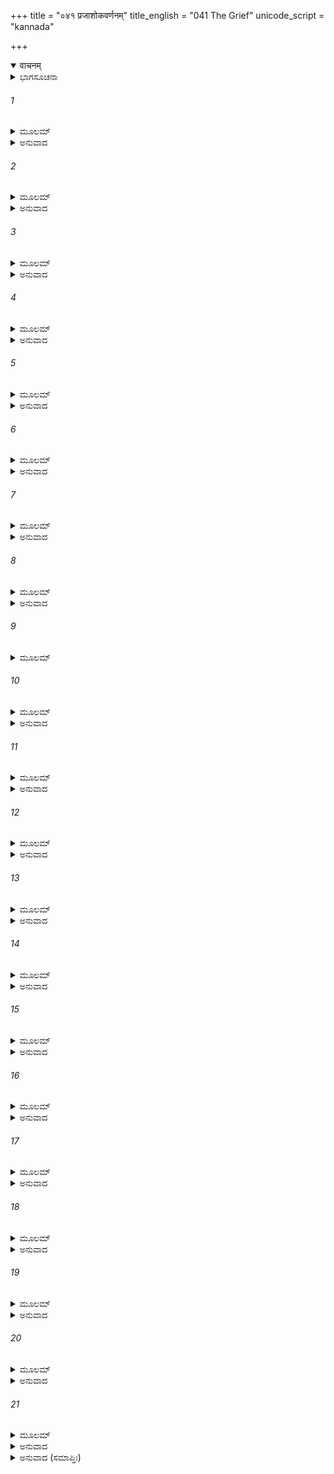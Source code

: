 +++
title = "०४१ प्रजाशोकवर्णनम्"
title_english = "041 The Grief"
unicode_script = "kannada"

+++
<details open><summary>वाचनम्</summary>

<div class="audioEmbed"  caption="श्रीराम-हरिसीताराममूर्ति-घनपाठिभ्यां वचनम्" src="https://archive.org/download/Ramayana-recitation-Sriram-harisItArAmamUrti-Ghanapaati-v2/Kanda_2/Kanda_2_AYK-041-Praja_Shoka_Varnanam.mp3"></div>
</details>



<details><summary>ಭಾಗಸೂಚನಾ</summary>

ಶ್ರೀರಾಮನ ವನಗಮನದಿಂದ ರಾಣೀವಾಸದವರು ದುಃಖಪಟ್ಟುದು, ನಗರವಾಸಿಗಳ ಶೋಕಾಕುಲತೆ
</details>

###### 1


<details><summary>ಮೂಲಮ್</summary>

ತಸ್ಮಿಂಸ್ತು ಪುರುಷವ್ಯಾಘ್ರೇ ನಿಷ್ಕ್ರಾಮತಿ ಕೃತಾಂಜಲೌ ।  
ಆರ್ತಶಬ್ದೋ ಹಿ ಸಂಜಜ್ಞೇ ಸ್ತ್ರೀಣಾಮಂತಃಪುರೇ ಮಹಾನ್ ॥
</details>

<details><summary>ಅನುವಾದ</summary>

ಪುರುಷಸಿಂಹ ಶ್ರೀರಾಮನು ಮಾತೆಯರ ಸಹಿತ ಪಿತನಿಗೆ ದೂರದಿಂದಲೇ ಕೈಮುಗಿಯುತ್ತಿದ್ದನು. ಅದೇ ಸ್ಥಿತಿಯಲ್ಲಿ ರಥದಿಂದ ನಗರದಿಂದ ಹೊರಗೆ ಹೊರಟಾಗ ರಾಣೀವಾಸದ ರಾಣಿಯರಲ್ಲಿ ದೊಡ್ಡ ಹಾಹಾಕಾರವೆದ್ದಿತು.॥1॥
</details>

###### 2


<details><summary>ಮೂಲಮ್</summary>

ಅನಾಥಸ್ಯ ಜನಸ್ಯಾಸ್ಯ ದುರ್ಬಲಸ್ಯ ತಪಸ್ವಿನಃ ।  
ಯೋ ಗತಿಃ ಶರಣಂ ಚಾಸೀತ್ ಸನಾಥಃ ಕ್ವ ನು ಗಚ್ಛತಿ ॥
</details>

<details><summary>ಅನುವಾದ</summary>

ಅವರು ಅಳುತ್ತಾ ಹೇಳತೊಡಗಿದರು - ಅಯ್ಯೋ! ಅನಾಥರೂ, ದುರ್ಬಲರೂ, ಶೋಚನೀಯರೂ ಆದ ನಮಗೆ ಗತಿ (ಎಲ್ಲ ಸುಖಗಳನ್ನು ಕೊಡುವ) ಮತ್ತು ಶರಣ್ಯ (ಸಮಸ್ತ ಆಪತ್ತುಗಳಿಂದ ರಕ್ಷಿಸುವ)ನಾಗಿದ್ದು ನಮ್ಮ ನಾಥನಾದ (ಮನೋರಥ ಪೂರ್ಣಗೊಳಿಸುವ) ಶ್ರೀರಾಮನು ಎಲ್ಲಿಗೆ ಹೋಗುತ್ತಿರುವನು.॥2॥
</details>

###### 3


<details><summary>ಮೂಲಮ್</summary>

ನ ಕ್ರುಧ್ಯತ್ಯಭಿಶಸ್ತೋಽಪಿ ಕ್ರೋಧನೀಯಾನಿ ವರ್ಜಯನ್ ।  
ಕ್ರುದ್ಧಾನ್ ಪ್ರಸಾದಯನ್ಸರ್ವಾನ್ ಸಮದುಃಖಃ ಕ್ವ ಗಚ್ಛತಿ ॥
</details>

<details><summary>ಅನುವಾದ</summary>

ಯಾರು ಯಾರಾದರೂ ಸುಳ್ಳು ಕಳಂಕ ಹಚ್ಚಿದರೂ ಸಿಟ್ಟುಗೊಳ್ಳುತ್ತಿರಲಿಲ್ಲವೋ, ಕ್ರೋಧದಿಂದ ಮಾತುಗಳನ್ನು ಆಡುತ್ತಿರಲ್ಲಿವೋ, ಮುನಿದ ಎಲ್ಲ ಜನರನ್ನು ಒಲಿಸಿ ಸಂತೋಷಪಡಿಸುತ್ತಿದ್ದನೋ, ಅಂತಹ ಬೇರೆಯವರ ದುಃಖದಲ್ಲಿ ಸಮ ವೇದನೆ ಪ್ರಕಟಗೊಳಿಸುತ್ತಿದ್ದ ಶ್ರೀರಾಮನು ಎಲ್ಲಿಗೆ ಹೋಗುತ್ತಿದ್ದಾನೆ.॥3॥
</details>

###### 4


<details><summary>ಮೂಲಮ್</summary>

ಕೌಸಲ್ಯಾಯಾಂ ಮಹಾತೇಜಾ ಯಥಾ ಮಾತರಿ ವರ್ತತೇ ।  
ತಥಾ ಯೋ ವರ್ತತೇಽಸ್ಮಾಸು ಮಹಾತ್ಮಾ ಕ್ವ ನು ಗಚ್ಛತಿ ॥
</details>

<details><summary>ಅನುವಾದ</summary>

ಮಹಾತೇಜಸ್ವೀ ಮಹಾತ್ಮಾ ಶ್ರೀರಾಮನು ತನ್ನ ಮಾತೆ ಕೌಸಲ್ಯೆಯೊಂದಿಗೆ ವರ್ತಿಸಿದಂತೆಯೇ ನಮ್ಮೊಂದಿಗೂ ವರ್ತಿಸುತ್ತಿದ್ದನು. ಅವನು ಎಲ್ಲಿಗೆ ಹೋಗುತ್ತಿರುವನು.॥4॥
</details>

###### 5


<details><summary>ಮೂಲಮ್</summary>

ಕೈಕೇಯ್ಯಾ ಕ್ಲಿಶ್ಯಮಾನೇನ ರಾಜ್ಞಾ ಸಂಚೋದಿತೋ ವನಮ್ ।  
ಪರಿತ್ರಾತಾ ಜನಸ್ಯಾಸ್ಯ ಜಗತಃ ಕ್ವ ನು ಗಚ್ಛತಿ ॥
</details>

<details><summary>ಅನುವಾದ</summary>

ಕೈಕೇಯಿಯ ಮೂಲಕ ಕ್ಲೇಶದಲ್ಲಿ ಬಿದ್ದಿರುವ ಮಹಾರಾಜರು ವನಕ್ಕೆ ಹೋಗಲು ಹೇಳಿದಾಗ ನಮ್ಮನ್ನು ಅಥವಾ ಸಮಸ್ತ ಜಗತ್ತನ್ನು ರಕ್ಷಿಸುವ ಶ್ರೀರಘುವರನು ಎಲ್ಲಿಗೆ ಹೋಗುತ್ತಿರುವನು.॥5॥
</details>

###### 6


<details><summary>ಮೂಲಮ್</summary>

ಅಹೋ ನಿಶ್ಚೇತನೋ ರಾಜಾ ಜೀವಲೋಕಸ್ಯ ಸಂಕ್ಷಯಮ್ ।  
ಧರ್ಮ್ಯಂ ಸತ್ಯವ್ರತಂ ರಾಮಂ ವನವಾಸೇ ಪ್ರವತ್ಸ್ಯತಿ ॥
</details>

<details><summary>ಅನುವಾದ</summary>

ಅಯ್ಯೋ! ಈ ರಾಜರು ಬಹಳ ಬುದ್ಧಿಹೀನರಾಗಿದ್ದಾರೆ. ಜೀವಜಗತ್ತಿಗೆ ಆಶ್ರಯಭೂತ, ಧರ್ಮಪರಾಯಣ, ಸತ್ಯವ್ರತ, ಶ್ರೀರಾಮನನ್ನು ವನವಾಸಕ್ಕಾಗಿ ದೇಶದಿಂದಲೇ ಹೊರಗೆ ಹಾಕಿರುವನಲ್ಲ.॥6॥
</details>

###### 7


<details><summary>ಮೂಲಮ್</summary>

ಇತಿ ಸರ್ವಾ ಮಹಿಷ್ಯಸ್ತಾ ವಿವತ್ಸಾ ಇವ ಧೇನವಃ ।  
ರುರುದುಶ್ಚೈವ ದುಃಖಾರ್ತಾಃ ಸಸ್ವರಂ ಚ ವಿಚುಕ್ರುಶುಃ ॥
</details>

<details><summary>ಅನುವಾದ</summary>

ಹೀಗೆ ಅವರೆಲ್ಲ ರಾಣಿಯರು ಕರುವನ್ನು ಅಗಲಿದ ಹಸುವಿನಂತೆ ದುಃಖದಿಂದ ಆರ್ತರಾಗಿ ಗಟ್ಟಿಯಾಗಿ ಆಕ್ರಂದನ ಮಾಡತೊಡಗಿದರು.॥7॥
</details>

###### 8


<details><summary>ಮೂಲಮ್</summary>

ಸ ತಮಂತಃಪುರೇ ಘೋರಮಾರ್ತಶಬ್ದಂ ಮಹೀಪತಿಃ ।  
ಪುತ್ರಶೋಕಾಭಿಸಂತಪ್ತಃ ಶ್ರುತ್ವಾ ಚಾಸೀತ್ಸುದುಃಖಿತಃ ॥
</details>

<details><summary>ಅನುವಾದ</summary>

ಅಂತಃಪುರದಲ್ಲಿ ನಡೆಯುತ್ತಿದ್ದ ಘೋರ ಆರ್ತನಾದವನ್ನು ಕೇಳಿ ಪುತ್ರಶೋಕದಿಂದ ಸಂತಪ್ತನಾದ ದಶರಥನು ಬಹಳ ದುಃಖಿತನಾದನು.॥8॥
</details>

###### 9


<details><summary>ಮೂಲಮ್</summary>

ನಾಗ್ನಿಹೋತ್ರಾಣ್ಯಹೂಯಂತ ನಾಪಚನ್ ಗೃಹಮೇಧಿನಃ ।  
ಅಕುರ್ವನ್ನ ಪ್ರಜಾಃ ಕಾರ್ಯಂ ಸೂರ್ಯಶ್ಚಾಂತರಧೀಯತ ॥
</details>

###### 10


<details><summary>ಮೂಲಮ್</summary>

ವ್ಯಸೃಜನ್ ಕವಲಾನ್ನಾಗಾ ಗಾವೋವತ್ಸಾನ್ನ ಪಾಯಯನ್ ।  
ಪುತ್ರಂ ಪ್ರಥಮಜಂ ಲಬ್ಧ್ವಾ ಜನನೀ ನಾಭ್ಯನಂದತ ॥
</details>

<details><summary>ಅನುವಾದ</summary>

ಅಂದಿನ ದಿನ ಅಗ್ನಿಹೋತ್ರಗಳು ನಿಂತುಹೋದುವು, ಗೃಹಸ್ಥರ ಮನೆಗಳಲ್ಲಿ ಅಡಿಗೆ ನಡೆಯಲಿಲ್ಲ. ಪ್ರಜೆಗಳು ಯಾವ ಕೆಲಸವನ್ನೂ ಮಾಡಲಿಲ್ಲ. ಸೂರ್ಯನು ಅಸ್ತಾಚಲಕ್ಕೆ ಸರಿದನು. ಆನೆಗಳು ಬಾಯಿಯಲ್ಲಿ ತೆಗೆದುಕೊಂಡ ಆಹಾರ ಬಿಟ್ಟುಬಿಟ್ಟವು. ಹಸುಗಳು ಕರುಗಳಿಗೆ ಹಾಲುಣಿಸಲಿಲ್ಲ. ಚೊಚ್ಚಲು ಮಗು ಹುಟ್ಟಿದ್ದರೂ ಯಾವ ತಾಯಿಯೂ ಸಂತೋಷಪಡಲಿಲ್ಲ.॥9-10॥
</details>

###### 11


<details><summary>ಮೂಲಮ್</summary>

ತ್ರಿಶಂಕುರ್ಲೋಹಿತಾಂಗಶ್ಚ ಬೃಹಸ್ಪತಿಬುಧಾವಪಿ ।  
ದಾರುಣಾಃ ಸೋಮಮಭ್ಯೇತ್ಯ ಗ್ರಹಾಃ ಸರ್ವೇ ವ್ಯವಸ್ಥಿತಾಃ ॥
</details>

<details><summary>ಅನುವಾದ</summary>

ತ್ರಿಶಂಕು, ಮಂಗಳ, ಗುರು, ಬುಧ ಹಾಗೂ ಇತರ ಸಮಸ್ತ ಗ್ರಹರು ಶುಕ್ರ, ಶನಿ ಮೊದಲಾದವುಗಳು ರಾತ್ರೆಯಲ್ಲಿ ವಕ್ರಗತಿಯಿಂದ ಚಂದ್ರನ ಬಳಿಗೆ ಬಂದು ದಾರುಣರಾಗಿ ಸ್ಥಿತರಾದರು.॥11॥
</details>

###### 12


<details><summary>ಮೂಲಮ್</summary>

ನಕ್ಷತ್ರಾಣಿ ಗತಾರ್ಚಿಂಷಿ ಗ್ರಹಾಶ್ಚ ಗತತೇಜಸಃ ।  
ವಿಶಾಖಾಶ್ಚ ಸಧೂಮಾಶ್ಚ ನಭಸಿ ಪ್ರಚಕಾಶಿರೇ ॥
</details>

<details><summary>ಅನುವಾದ</summary>

ನಕ್ಷತ್ರಗಳು ಮಂಕಾದವು ಮತ್ತು ಗ್ರಹರು ನಿಸ್ತೇಜರಾದರು. ಅವರೆಲ್ಲರೂ ಆಕಾಶದಲ್ಲಿ ವಿಪರೀತ ಮಾರ್ಗದಲ್ಲಿ ಸ್ಥಿತರಾಗಿ ಮೂರ್ಛಿತರಂತಾಗಿದ್ದರು.॥12॥
</details>

###### 13


<details><summary>ಮೂಲಮ್</summary>

ಕಾಲಿಕಾನಿಲವೇಗೇನ ಮಹೋದಧಿರಿವೋತ್ಥಿತಃ ।  
ರಾಮೇ ವನಂ ಪ್ರವ್ರಜಿತೇ ನಗರಂ ಪ್ರಚಚಾಲ ತತ್ ॥
</details>

<details><summary>ಅನುವಾದ</summary>

ಆಕಾಶದಲ್ಲಿ ಆವರಿಸಿದ ಮೇಘಗಳು ವಾಯುವಿನ ವೇಗದಿಂದ ಚದುರಿ ಸಮುದ್ರದಂತೆ ಕಂಡುಬರುತ್ತಿದ್ದವು. ಶ್ರೀರಾಮನು ವನಕ್ಕೆ ಹೋಗುವ ಸಮಯ ನಗರದಲ್ಲಿ ಭೂಕಂಪವಾಯಿತು.॥13॥
</details>

###### 14


<details><summary>ಮೂಲಮ್</summary>

ದಿಶಃ ಪರ್ಯಾಕುಲಾಃ ಸರ್ವಾಸ್ತಿಮಿರೇಣೇವ ಸಂವೃತಾಃ ।  
ನ ಗ್ರಹೋ ನಾಪಿ ನಕ್ಷತ್ರಂ ಪ್ರಚಕಾಶೇ ನ ಕಿಂಚನ ॥
</details>

<details><summary>ಅನುವಾದ</summary>

ಸಮಸ್ತ ದಿಕ್ಕುಗಳು ವ್ಯಾಕುಲಗೊಂಡವು, ಅವುಗಳಲ್ಲಿ ಅಂಧಕಾರ ಆವರಿಸಿತು. ಯಾವುದೇ ಗ್ರಹ, ನಕ್ಷತ್ರಗಳು ಪ್ರಕಾಶಿಸುತ್ತಿರಲಿಲ್ಲ.॥14॥
</details>

###### 15


<details><summary>ಮೂಲಮ್</summary>

ಅಕಸ್ಮಾನ್ನಾಗರಃ ಸರ್ವೋ ಜನೇ ದೈನ್ಯಮುಪಾಗಮತ್ ।  
ಆಹಾರೇ ವಾ ವಿಹಾರೇ ವಾ ನ ಕಶ್ಚಿದಕರೋನ್ಮನಃ ॥
</details>

<details><summary>ಅನುವಾದ</summary>

ಸಾಮಾನ್ಯವಾಗಿ ಎಲ್ಲ ನಾಗರಿಕರು ದೀನಸ್ಥಿತಿಯನ್ನು ಹೊಂದಿದ್ದರು. ಯಾರೂ ಆಹಾರ ಅಥವಾ ವಿಹಾರದ ಕಡೆಗೆ ಮನಗೊಡಲಿಲ್ಲ.॥15॥
</details>

###### 16


<details><summary>ಮೂಲಮ್</summary>

ಶೋಕಪರ್ಯಾಯಸಂತಪ್ತಃ ಸತತಂ ದೀರ್ಘಮುಚ್ಛಸನ್ ।  
ಅಯೋಧ್ಯಾಯಾಂ ಜನಃ ಸರ್ವಶ್ಚುಕ್ರೋಶ ಜಗತೀಪತಿಮ್ ॥
</details>

<details><summary>ಅನುವಾದ</summary>

ಅಯೋಧ್ಯಾನಿವಾಸಿ ಎಲ್ಲ ಜನರು ಶೋಕಪರಂಪರೆಯಿಂದ ಸಂತಪ್ತರಾಗಿ ನಿರಂತರ ದೀರ್ಘವಾಗಿ ನಿಟ್ಟುಸಿರು ಬಿಡುತ್ತಾ ದಶರಥ ರಾಜನನ್ನು ಜರೆಯುತ್ತಿದ್ದರು.॥16॥
</details>

###### 17


<details><summary>ಮೂಲಮ್</summary>

ಭಾಷ್ಪಪರ್ಯಾಕುಲಮುಖೋ ರಾಜಮಾರ್ಗಗತೋ ಜನಃ ।  
ನ ಹೃಷ್ಟೋ ಲಭ್ಯತೇ ಕಶ್ಚಿತ್ಸರ್ವಃ ಶೋಕಪರಾಯಣಃ ॥
</details>

<details><summary>ಅನುವಾದ</summary>

ರಸ್ತೆಯಲ್ಲಿ ಹೊರಟ ಯಾವ ಮನುಷ್ಯನೂ ಪ್ರಸನ್ನನಾಗಿ ಕಾಣುತ್ತಿರಲಿಲ್ಲ. ಎಲ್ಲರ ಮುಖ ಕಣ್ಣೀರಿನಿಂದ ಒದ್ದೆಯಾಗಿತ್ತು. ಎಲ್ಲರೂ ಶೋಕಮಗ್ನರಾಗಿದ್ದರು.॥17॥
</details>

###### 18


<details><summary>ಮೂಲಮ್</summary>

ನ ವಾತಿ ಪವನಃ ಶೀತೋ ನ ಶಶೀ ಸೌಮ್ಯದರ್ಶನಃ ।  
ನ ಸೂರ್ಯಸ್ತಪತೇ ಲೋಕಂ ಸರ್ವಂ ಪರ್ಯಾಕುಲಂ ಜಗತ್ ॥
</details>

<details><summary>ಅನುವಾದ</summary>

ಶೀತಲವಾಯು ಬೀಸುತ್ತಿರಲಿಲ್ಲ. ಚಂದ್ರನು ಸೌಮ್ಯನಾಗಿ ಕಾಣುತ್ತಿರಲಿಲ್ಲ. ಸೂರ್ಯನೂ ಕೂಡ ಜಗತ್ತಿಗೆ ಸಾಕಷ್ಟು ಪ್ರಕಾಶ ಅಥವಾ ತಾಪ ಕೊಡುತ್ತಿರಲಿಲ್ಲ. ಇಡೀ ಜಗತ್ತೇ ವ್ಯಾಕುಲವಾಗಿತ್ತು.॥18॥
</details>

###### 19


<details><summary>ಮೂಲಮ್</summary>

ಅನರ್ಥಿನಃ ಸುತಾಃ ಸ್ತ್ರೀಣಾಂ ಭರ್ತಾರೋ ಭ್ರಾತರಸ್ತಥಾ ।  
ಸರ್ವೇ ಸರ್ವಂ ಪರಿತ್ಯಜ್ಯ ರಾಮಮೇವಾನ್ವಚಿಂತಯನ್ ॥
</details>

<details><summary>ಅನುವಾದ</summary>

ಮಕ್ಕಳು ತಂದೆ-ತಾಯಿಯರನ್ನು ಮರೆತುಹೋದವು. ಪತಿಗಳಿಗೆ ಪತ್ನಿಯರ ನೆನಪೇ ಆಗಿಲಿಲ್ಲ. ಅಣ್ಣ-ತಮ್ಮಂದಿರು ಪರಸ್ಪರ ಮರೆತುಹೋದರು. ಎಲ್ಲರೂ ಎಲ್ಲವನ್ನೂ ಬಿಟ್ಟು ಕೇವಲ ಶ್ರೀರಾಮನ ಚಿಂತನೆ ಮಾತ್ರ ಮಾಡತೊಡಗಿದರು.॥19॥
</details>

###### 20


<details><summary>ಮೂಲಮ್</summary>

ಯೇ ತು ರಾಮಸ್ಯ ಸುಹೃದಃ ಸರ್ವೇ ತೇ ಮೂಢಚೇತಸಃ ।  
ಶೋಕಭಾರೇಣ ಚಕ್ರಾಂತಾಃ ಶಯನಂ ನೈವ ಭೇಜಿರೇ ॥
</details>

<details><summary>ಅನುವಾದ</summary>

ಶ್ರೀರಾಮನ ಮಿತ್ರರಾಗಿದ್ದವರೆಲ್ಲರೂ ಇನ್ನೂ ಹೆಚ್ಚು ಬುದ್ಧಿಗೆಟ್ಟಂತಾದರು. ಶೋಕಭಾರದಿಂದ ಆಕ್ರಾಂತರಾದ ಕಾರಣ ಅವರು ರಾತ್ರಿಯಲ್ಲಿ ಮಲಗಲೂ ಇಲ್ಲ.॥20॥
</details>

###### 21


<details><summary>ಮೂಲಮ್</summary>

ತತಸ್ತ್ವಯೋಧ್ಯಾ ರಹಿತಾ ಮಹಾತ್ಮನಾ  
ಪುರಂದರೇಣೇವ ಮಹೀ ಸಪರ್ವತಾ ।  
ಚಚಾಲ ಘೋರಂ ಭಯಶೋಕಪೀಡಿತಾ  
ಸನಾಗಯೋಧಾಶ್ವಗಣಾ ನನಾದ ಚ ॥
</details>

<details><summary>ಅನುವಾದ</summary>

ಈ ಪ್ರಕಾರ ಇಡೀ ಅಯೋಧ್ಯೆಯು ಶ್ರೀರಾಮನಿಂದ ರಹಿತವಾಗಿ ಭಯ ಮತ್ತು ಶೋಕದಿಂದ ಪ್ರಜ್ವಲಿತದಂತಾಗಿ ದೇವೇಂದ್ರನಿಂದ ರಹಿತವಾದ ಮೇರುಪರ್ವತ ಸಹಿತ ಈ ಇಡೀ ಪೃಥಿವಿಯು ನಡುಗುವಂತೆ ನಡುಗಿತು. ಆನೆ, ಕುದುರೆ, ಸೈನಿಕರ ಸಹಿತ ಆ ನಗರದಲ್ಲಿ ಭಯಂಕರ ಆರ್ತನಾದ ಆಗತೊಡಗಿತು.॥21॥
</details>

<details><summary>ಅನುವಾದ (ಸಮಾಪ್ತಿಃ)</summary>

ಶ್ರೀವಾಲ್ಮೀಕಿ ವಿರಚಿತ ಆರ್ಷರಾಮಾಯಣ ಆದಿಕಾವ್ಯದ ಅಯೋಧ್ಯಾಕಾಂಡದಲ್ಲಿ ನಲವತ್ತೊಂದನೆಯ ಸರ್ಗ ಪೂರ್ಣವಾಯಿತು.॥41॥
</details>
